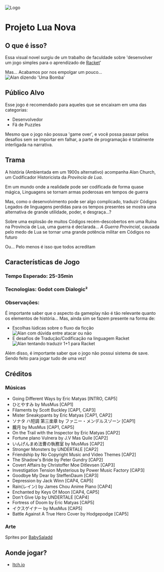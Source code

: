 ![Logo](https://i.imgur.com/54d0LKQ.png)
# Projeto Lua Nova
## O que é isso?
Essa visual novel surgiu de um trabalho de faculdade sobre 'desenvolver um jogo simples para o aprendizado de [Racket](https://racket-lang.org/)'

Mas... Acabamos por nos empolgar um pouco...
![Alan dizendo 'Uma Bomba'](https://i.imgur.com/6V5P2ym.png)

## Público Alvo
Esse jogo é recomendado para aqueles que se encaixam em uma das categorias:
 - Desenvolvedor
 - Fã de Puzzles

Mesmo que o jogo não possua 'game over', e você possa passar pelos desafios sem se importar em falhar, a parte de programação é totalmente interligada na narrativa.


## Trama
A história (Ambientada em um 1900s alternativo) acompanha Alan Church, um Codificador Historicista da *Província de Lua*.

Em um mundo onde a realidade pode ser codificada de forma quase mágica, Linguagens se tornam armas poderosas em tempos de guerra

Mas, como o desenvolvimento pode ser algo complicado, traduzir Códigos Legados de linguagens perdidas para os tempos presentes se mostra uma alternativa de grande utilidade, poder, e desgraça...?

Sobre uma explosão de muitos Códigos recém-descobertos em uma Ruína na Província de Lua, uma guerra é declarada... *A Guerra Provincial*, causada pelo medo de Lua se tornar uma grande potência militar em Códigos no futuro

Ou... Pelo menos é isso que todos acreditam

## Características de Jogo
### Tempo Esperado: 25-35min
### Tecnologias: Godot com Dialogic²
### Observações:
É importante saber que o aspecto da gameplay não é tão relevante quanto os elementos de história... Mas, ainda sim se fazem presente na forma de:
 - Escolhas lúdicas sobre o fluxo da ficção
  ![Alan com dúvida entre atacar ou não](https://i.imgur.com/fXGAwDN.png)
 - E desafios de Tradução/Codificação na linguagem Racket
  ![Alan tentando traduzir 1+1 para Racket](https://i.imgur.com/poOJFQJ.png)

Além disso, é importante saber que o jogo não possui sistema de save. Sendo feito para jogar tudo de uma vez!


## Créditos
### Músicas
- Going Different Ways by Eric Matyas	[INTRO, CAP5]
- ひとやすみ by MusMus	[CAP1]
- Filaments by Scott Buckley	[CAP1, CAP3]
- Mister Sneakypants by Eric Matyas 	[CAP1, CAP2]
- ソナタ ハ短調 第三楽章 by ファニー・メンデルスゾーン	[CAP1]
- 朧月 by MusMus	[CAP1, CAP5]
- On the Trail with the Inspector by Eric Matyas	[CAP2]
- Fortune plano Vulnera by J.V Mas Quile	[CAP2]
- いんげんまめ法曹の執務室 by MusMus	[CAP2]
- Stronger Monsters by UNDERTALE	[CAP2]
- Friendship by No Copyright Music and Video Themes [CAP2]
- The Shadow's Bride by Peter Gundry	[CAP2]
- Covert Affairs by Christoffer Moe Ditlevsen	[CAP3]
- Investigation Tension Mysterious by Power Music Factory	[CAP3]
- Goodbye My Dear by SteffenDaum	[CAP3]
- Depression by Jack Winn	[CAP4, CAP5]
- Rain(レイン) by James Chou Anime Piano [CAP4]
- Enchanted by Keys Of Moon	[CAP4, CAP5]
- Don't Give Up by UNDERTALE	[CAP4]
- Fortress of Doom by Eric Matyas	[CAP5]
- イクスゲイナー by MusMus	[CAP5]
- Battle Against A True Hero Cover by Hodgepodge	[CAP5]
### Arte
Sprites por [BabySaladd](https\://picrew.me/en/image_maker/718575)

## Aonde jogar?
 - [Itch.io](https://semperfabula-studio.itch.io/projeto-lua-nova)
